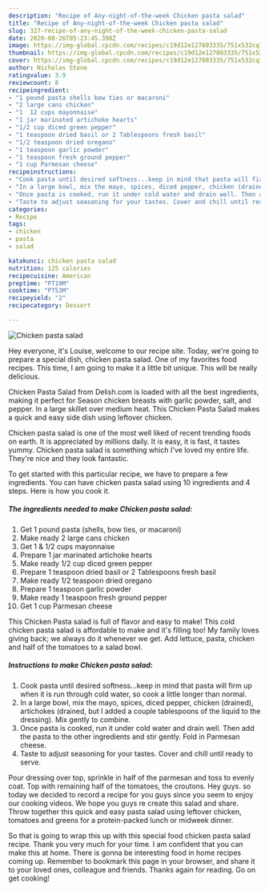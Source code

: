```yaml
---
description: "Recipe of Any-night-of-the-week Chicken pasta salad"
title: "Recipe of Any-night-of-the-week Chicken pasta salad"
slug: 327-recipe-of-any-night-of-the-week-chicken-pasta-salad
date: 2020-08-26T05:23:45.398Z
image: https://img-global.cpcdn.com/recipes/c19d12e127803335/751x532cq70/chicken-pasta-salad-recipe-main-photo.jpg
thumbnail: https://img-global.cpcdn.com/recipes/c19d12e127803335/751x532cq70/chicken-pasta-salad-recipe-main-photo.jpg
cover: https://img-global.cpcdn.com/recipes/c19d12e127803335/751x532cq70/chicken-pasta-salad-recipe-main-photo.jpg
author: Nicholas Stone
ratingvalue: 3.9
reviewcount: 8
recipeingredient:
- "1 pound pasta shells bow ties or macaroni"
- "2 large cans chicken"
- "1  12 cups mayonnaise"
- "1 jar marinated artichoke hearts"
- "1/2 cup diced green pepper"
- "1 teaspoon dried basil or 2 Tablespoons fresh basil"
- "1/2 teaspoon dried oregano"
- "1 teaspoon garlic powder"
- "1 teaspoon fresh ground pepper"
- "1 cup Parmesan cheese"
recipeinstructions:
- "Cook pasta until desired softness...keep in mind that pasta will firm up when it is run through cold water, so cook a little longer than normal."
- "In a large bowl, mix the mayo, spices, diced pepper, chicken (drained), artichokes (drained, but I added a couple tablespoons of the liquid to the dressing). Mix gently to combine."
- "Once pasta is cooked, run it under cold water and drain well. Then add the pasta to the other ingredients and stir gently. Fold in Parmesan cheese."
- "Taste to adjust seasoning for your tastes. Cover and chill until ready to serve."
categories:
- Recipe
tags:
- chicken
- pasta
- salad

katakunci: chicken pasta salad 
nutrition: 125 calories
recipecuisine: American
preptime: "PT19M"
cooktime: "PT53M"
recipeyield: "2"
recipecategory: Dessert

---
```



![Chicken pasta salad](https://img-global.cpcdn.com/recipes/c19d12e127803335/751x532cq70/chicken-pasta-salad-recipe-main-photo.jpg)

Hey everyone, it's Louise, welcome to our recipe site. Today, we're going to prepare a special dish, chicken pasta salad. One of my favorites food recipes. This time, I am going to make it a little bit unique. This will be really delicious.

Chicken Pasta Salad from Delish.com is loaded with all the best ingredients, making it perfect for Season chicken breasts with garlic powder, salt, and pepper. In a large skillet over medium heat. This Chicken Pasta Salad makes a quick and easy side dish using leftover chicken.

Chicken pasta salad is one of the most well liked of recent trending foods on earth. It is appreciated by millions daily. It is easy, it is fast, it tastes yummy. Chicken pasta salad is something which I've loved my entire life. They're nice and they look fantastic.


To get started with this particular recipe, we have to prepare a few ingredients. You can have chicken pasta salad using 10 ingredients and 4 steps. Here is how you cook it.

<!--inarticleads1-->

##### The ingredients needed to make Chicken pasta salad:

1. Get 1 pound pasta (shells, bow ties, or macaroni)
1. Make ready 2 large cans chicken
1. Get 1 &amp; 1/2 cups mayonnaise
1. Prepare 1 jar marinated artichoke hearts
1. Make ready 1/2 cup diced green pepper
1. Prepare 1 teaspoon dried basil or 2 Tablespoons fresh basil
1. Make ready 1/2 teaspoon dried oregano
1. Prepare 1 teaspoon garlic powder
1. Make ready 1 teaspoon fresh ground pepper
1. Get 1 cup Parmesan cheese


This Chicken Pasta salad is full of flavor and easy to make! This cold chicken pasta salad is affordable to make and it&#39;s filling too! My family loves giving back; we always do it whenever we get. Add lettuce, pasta, chicken and half of the tomatoes to a salad bowl. 

<!--inarticleads2-->

##### Instructions to make Chicken pasta salad:

1. Cook pasta until desired softness...keep in mind that pasta will firm up when it is run through cold water, so cook a little longer than normal.
1. In a large bowl, mix the mayo, spices, diced pepper, chicken (drained), artichokes (drained, but I added a couple tablespoons of the liquid to the dressing). Mix gently to combine.
1. Once pasta is cooked, run it under cold water and drain well. Then add the pasta to the other ingredients and stir gently. Fold in Parmesan cheese.
1. Taste to adjust seasoning for your tastes. Cover and chill until ready to serve.


Pour dressing over top, sprinkle in half of the parmesan and toss to evenly coat. Top with remaining half of the tomatoes, the croutons. Hey guys. so today we decided to record a recipe for you guys since you seem to enjoy our cooking videos. We hope you guys re create this salad and share. Throw together this quick and easy pasta salad using leftover chicken, tomatoes and greens for a protein-packed lunch or midweek dinner. 

So that is going to wrap this up with this special food chicken pasta salad recipe. Thank you very much for your time. I am confident that you can make this at home. There is gonna be interesting food in home recipes coming up. Remember to bookmark this page in your browser, and share it to your loved ones, colleague and friends. Thanks again for reading. Go on get cooking!
